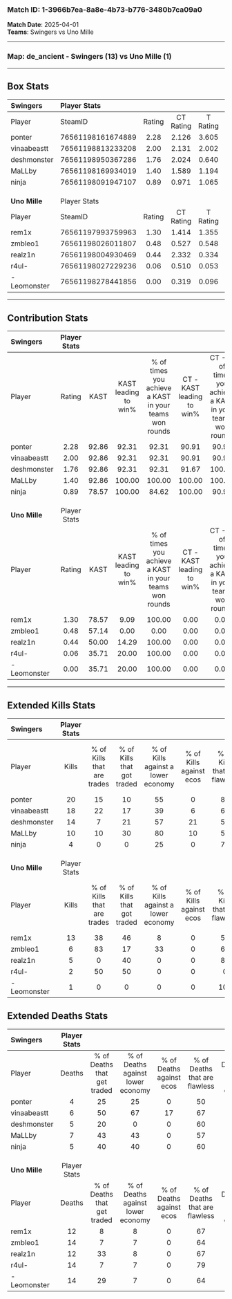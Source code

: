 ### Match ID: 1-3966b7ea-8a8e-4b73-b776-3480b7ca09a0  
**Match Date**: 2025-04-01  
**Teams**: Swingers vs Uno Mille  

---  

### **Map**: de_ancient - Swingers (13) vs Uno Mille (1)  
---  

## Box Stats  

| **Swingers**  | Player Stats      |        |           |          |       |       |       |         |        |      |     |
| :- | :- | :-: | :-: | :-: | :-: | :-: | :-: | :-: | :-: | :-: | :-: |
| Player        | SteamID           | Rating | CT Rating | T Rating | KAST  |  ADR  | Kills | Assists | Deaths | K/D  | HS% |
| ponter        | 76561198161674889 |  2.28  |   2.126   |  3.605   | 92.86 | 135.2 |  20   |    3    |   4    | 5.00 | 50  |
| vinaabeastt   | 76561198813233208 |  2.00  |   2.131   |  2.002   | 92.86 | 115.1 |  18   |    1    |   6    | 3.00 | 61  |
| deshmonster   | 76561198950367286 |  1.76  |   2.024   |  0.640   | 92.86 | 101.0 |  14   |    4    |   5    | 2.80 | 28  |
| MaLLby        | 76561198169934019 |  1.40  |   1.589   |  1.194   | 92.86 | 84.4  |  10   |    5    |   7    | 1.43 | 50  |
| ninja         | 76561198091947107 |  0.89  |   0.971   |  1.065   | 78.57 | 42.7  |   4   |    8    |   5    | 0.80 |  0  |
|               |                   |        |           |          |       |       |       |         |        |      |     |
|               |                   |        |           |          |       |       |       |         |        |      |     |
|               |                   |        |           |          |       |       |       |         |        |      |     |
| **Uno Mille** | Player Stats      |        |           |          |       |       |       |         |        |      |     |
| Player        | SteamID           | Rating | CT Rating | T Rating | KAST  |  ADR  | Kills | Assists | Deaths | K/D  | HS% |
| rem1x         | 76561197993759963 |  1.30  |   1.414   |  1.355   | 78.57 | 96.1  |  13   |    2    |   12   | 1.08 | 69  |
| zmbleo1       | 76561198026011807 |  0.48  |   0.527   |  0.548   | 57.14 | 45.9  |   6   |    3    |   14   | 0.43 | 50  |
| realz1n       | 76561198004930469 |  0.44  |   2.332   |  0.334   | 50.00 | 47.4  |   5   |    2    |   12   | 0.42 | 100 |
| r4ul-         | 76561198027229236 |  0.06  |   0.510   |  0.053   | 35.71 | 40.7  |   2   |    2    |   14   | 0.14 | 50  |
| -Leomonster   | 76561198278441856 |  0.00  |   0.319   |  0.096   | 35.71 | 29.4  |   1   |    1    |   14   | 0.07 |  0  |
---  

## Contribution Stats  

| **Swingers**  | Player Stats |       |                      |                                                        |                           |                                                             |                          |                                                            |
| :- | :-: | :-: | :-: | :-: | :-: | :-: | :-: | :-: |
| Player        |    Rating    | KAST  | KAST leading to win% | % of times you achieve a KAST in your teams won rounds | CT - KAST leading to win% | CT - % of times you achieve a KAST in your teams won rounds | T - KAST leading to win% | T - % of times you achieve a KAST in your teams won rounds |
| ponter        |     2.28     | 92.86 |        92.31         |                         92.31                          |           90.91           |                            90.91                            |          100.00          |                           100.00                           |
| vinaabeastt   |     2.00     | 92.86 |        92.31         |                         92.31                          |           90.91           |                            90.91                            |          100.00          |                           100.00                           |
| deshmonster   |     1.76     | 92.86 |        92.31         |                         92.31                          |           91.67           |                           100.00                            |          100.00          |                           50.00                            |
| MaLLby        |     1.40     | 92.86 |        100.00        |                         100.00                         |          100.00           |                           100.00                            |          100.00          |                           100.00                           |
| ninja         |     0.89     | 78.57 |        100.00        |                         84.62                          |          100.00           |                            90.91                            |          100.00          |                           50.00                            |
|               |              |       |                      |                                                        |                           |                                                             |                          |                                                            |
|               |              |       |                      |                                                        |                           |                                                             |                          |                                                            |
|               |              |       |                      |                                                        |                           |                                                             |                          |                                                            |
| **Uno Mille** | Player Stats |       |                      |                                                        |                           |                                                             |                          |                                                            |
| Player        |    Rating    | KAST  | KAST leading to win% | % of times you achieve a KAST in your teams won rounds | CT - KAST leading to win% | CT - % of times you achieve a KAST in your teams won rounds | T - KAST leading to win% | T - % of times you achieve a KAST in your teams won rounds |
| rem1x         |     1.30     | 78.57 |         9.09         |                         100.00                         |           0.00            |                            0.00                             |          11.11           |                           100.00                           |
| zmbleo1       |     0.48     | 57.14 |         0.00         |                          0.00                          |           0.00            |                            0.00                             |           0.00           |                            0.00                            |
| realz1n       |     0.44     | 50.00 |        14.29         |                         100.00                         |           0.00            |                            0.00                             |          20.00           |                           100.00                           |
| r4ul-         |     0.06     | 35.71 |        20.00         |                         100.00                         |           0.00            |                            0.00                             |          25.00           |                           100.00                           |
| -Leomonster   |     0.00     | 35.71 |        20.00         |                         100.00                         |           0.00            |                            0.00                             |          25.00           |                           100.00                           |
---  

## Extended Kills Stats  

| **Swingers**  | Player Stats |                            |                            |                                    |                         |                              |                                 |                                       |                    |           |
| :- | :-: | :-: | :-: | :-: | :-: | :-: | :-: | :-: | :-: | :-: |
| Player        |    Kills     | % of Kills that are trades | % of Kills that got traded | % of Kills against a lower economy | % of Kills against ecos | % of Kills that are flawless | % of Kills that are close duels | % of Kills that are assisted by flash | Pistol Round Kills | AWP Kills |
| ponter        |      20      |             15             |             10             |                 55                 |            0            |              85              |                5                |                   5                   |         0          |     4     |
| vinaabeastt   |      18      |             22             |             17             |                 39                 |            6            |              67              |                6                |                   6                   |         0          |     2     |
| deshmonster   |      14      |             7              |             21             |                 57                 |           21            |              57              |                0                |                   7                   |         6          |     1     |
| MaLLby        |      10      |             10             |             30             |                 80                 |           10            |              50              |                0                |                  20                   |         0          |     0     |
| ninja         |      4       |             0              |             0              |                 25                 |            0            |              75              |                0                |                   0                   |         0          |     1     |
|               |              |                            |                            |                                    |                         |                              |                                 |                                       |                    |           |
|               |              |                            |                            |                                    |                         |                              |                                 |                                       |                    |           |
|               |              |                            |                            |                                    |                         |                              |                                 |                                       |                    |           |
| **Uno Mille** | Player Stats |                            |                            |                                    |                         |                              |                                 |                                       |                    |           |
| Player        |    Kills     | % of Kills that are trades | % of Kills that got traded | % of Kills against a lower economy | % of Kills against ecos | % of Kills that are flawless | % of Kills that are close duels | % of Kills that are assisted by flash | Pistol Round Kills | AWP Kills |
| rem1x         |      13      |             38             |             46             |                 8                  |            0            |              54              |                0                |                   0                   |         0          |     4     |
| zmbleo1       |      6       |             83             |             17             |                 33                 |            0            |              67              |               17                |                   0                   |         0          |     0     |
| realz1n       |      5       |             0              |             40             |                 0                  |            0            |              80              |                0                |                   0                   |         0          |     5     |
| r4ul-         |      2       |             50             |             50             |                 0                  |            0            |              0               |                0                |                   0                   |         0          |     0     |
| -Leomonster   |      1       |             0              |             0              |                 0                  |            0            |             100              |                0                |                  100                  |         0          |     0     |
## Extended Deaths Stats  

| **Swingers**  | Player Stats |                             |                                   |                          |                               |                            |                           |               |
| :- | :-: | :-: | :-: | :-: | :-: | :-: | :-: | :-: |
| Player        |    Deaths    | % of Deaths that get traded | % of Deaths against lower economy | % of Deaths against ecos | % of Deaths that are flawless | % of Deaths that are close | % of Deaths while blinded | Deaths to AWP |
| ponter        |      4       |             25              |                25                 |            0             |              50               |             0              |             0             |       0       |
| vinaabeastt   |      6       |             50              |                67                 |            17            |              67               |             0              |             0             |       0       |
| deshmonster   |      5       |             20              |                 0                 |            0             |              60               |             20             |             0             |       0       |
| MaLLby        |      7       |             43              |                43                 |            0             |              57               |             0              |             0             |       0       |
| ninja         |      5       |             40              |                40                 |            0             |              60               |             0              |            20             |       0       |
|               |              |                             |                                   |                          |                               |                            |                           |               |
|               |              |                             |                                   |                          |                               |                            |                           |               |
|               |              |                             |                                   |                          |                               |                            |                           |               |
| **Uno Mille** | Player Stats |                             |                                   |                          |                               |                            |                           |               |
| Player        |    Deaths    | % of Deaths that get traded | % of Deaths against lower economy | % of Deaths against ecos | % of Deaths that are flawless | % of Deaths that are close | % of Deaths while blinded | Deaths to AWP |
| rem1x         |      12      |              8              |                 8                 |            0             |              67               |             0              |            17             |       0       |
| zmbleo1       |      14      |              7              |                 7                 |            0             |              64               |             7              |             0             |       0       |
| realz1n       |      12      |             33              |                 8                 |            0             |              67               |             0              |             8             |       2       |
| r4ul-         |      14      |              7              |                 7                 |            0             |              79               |             0              |             0             |       1       |
| -Leomonster   |      14      |             29              |                 7                 |            0             |              64               |             7              |            14             |       3       |
